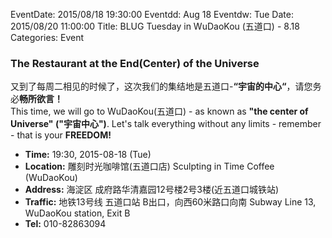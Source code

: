 EventDate: 2015/08/18 19:30:00
Eventdd: Aug 18
Eventdw: Tue
Date: 2015/08/20 11:00:00
Title: BLUG Tuesday in WuDaoKou (五道口) - 8.18
Categories: Event

### The Restaurant at the End(Center) of the Universe

又到了每周二相见的时候了，这次我们的集结地是五道口-**“宇宙的中心“**，请您务必**畅所欲言！**<br />
This time, we will go to WuDaoKou(五道口) - as known as **"the center of Universe" ("宇宙中心")**. Let's talk everything without any limits - remember - that is your **FREEDOM!**

 * **Time:** 19:30, 2015-08-18 (Tue)
 * **Location:** 雕刻时光咖啡馆(五道口店) Sculpting in Time Coffee (WuDaoKou)
 * **Address:** 海淀区 成府路华清嘉园12号楼2号3楼(近五道口城铁站) 
 * **Traffic:** 地铁13号线 五道口站 B出口，向西60米路口向南 Subway Line 13, WuDaoKou station, Exit B
 * **Tel:**  010-82863094
